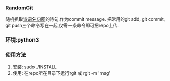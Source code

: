 ### RandomGit
随机扒取[诗词名句网](http://www.shicimingju.com/)的诗句,作为commit message.
把常用的git add, git commit, git push三个命令写在一起,仅需一条命令即可把repo上传.

### 环境:python3

### 使用方法
1. 安装: sudo ./INSTALL
2. 使用: 在repo所在目录下运行rgit 或 rgit -m 'msg'
